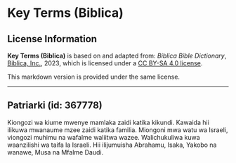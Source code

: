 # Key Terms (Biblica)

## License Information

**Key Terms (Biblica)** is based on and adapted from: _Biblica Bible Dictionary_, [Biblica, Inc.](https://www.biblica.com/), 2023, which is licensed under a [CC BY-SA 4.0 license](https://creativecommons.org/licenses/by-sa/4.0/legalcode.en).

This markdown version is provided under the same license.



--------------------------------

## Patriarki (id: 367778)

Kiongozi wa kiume mwenye mamlaka zaidi katika kikundi. Kawaida hii ilikuwa mwanaume mzee zaidi katika familia. Miongoni mwa watu wa Israeli, viongozi muhimu na wafalme waliitwa wazee. Walichukuliwa kuwa waanzilishi wa taifa la Israeli. Hii ilijumuisha Abrahamu, Isaka, Yakobo na wanawe, Musa na Mfalme Daudi.



